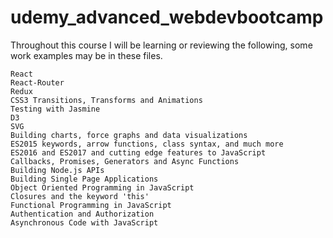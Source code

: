 # udemy_advanced_webdevbootcamp

Throughout this course I will be learning or reviewing the following, some work examples may be in these files.

    React
    React-Router
    Redux
    CSS3 Transitions, Transforms and Animations
    Testing with Jasmine
    D3
    SVG
    Building charts, force graphs and data visualizations
    ES2015 keywords, arrow functions, class syntax, and much more
    ES2016 and ES2017 and cutting edge features to JavaScript
    Callbacks, Promises, Generators and Async Functions
    Building Node.js APIs
    Building Single Page Applications
    Object Oriented Programming in JavaScript
    Closures and the keyword 'this'
    Functional Programming in JavaScript
    Authentication and Authorization
    Asynchronous Code with JavaScript